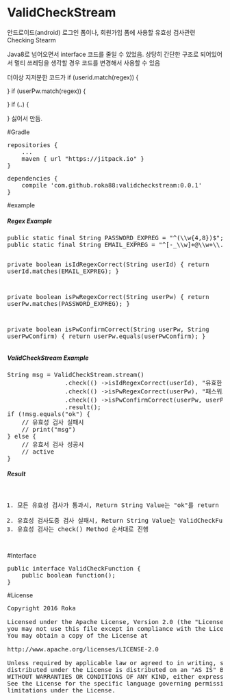# ValidCheckStream
안드로이드(android) 로그인 폼이나, 회원가입 폼에 사용할 유효성 검사관련 Checking Stearm

Java8로 넘어오면서 interface 코드를 줄일 수 있었음.
상당히 간단한 구조로 되어있어서 멀티 쓰레딩을 생각할 경우 코드를 변경해서 사용할 수 있음

더이상 지저분한 코드가 
if (userid.match(regex)) {

} 
if (userPw.match(regex)) {

}
if (..) {

}
싫어서 만듬.

#Gradle
<pre>
repositories {
    ...
    maven { url "https://jitpack.io" }
}
</pre>

<pre>
dependencies {
    compile 'com.github.roka88:validcheckstream:0.0.1'
}
</pre>


#example
<h5>Regex Example</h5>
<pre>
public static final String PASSWORD_EXPREG = "^(\\w{4,8})$";
public static final String EMAIL_EXPREG = "^[-_\\w]+@\\w+\\.\\w+.?\\w+$";

private boolean isIdRegexCorrect(String userId) {
    return userId.matches(EMAIL_EXPREG);
}

private boolean isPwRegexCorrect(String userPw) {
    return userPw.matches(PASSWORD_EXPREG);
}

private boolean isPwConfirmCorrect(String userPw, String userPwConfirm) {
    return userPw.equals(userPwConfirm);
}
</pre>

<h5>ValidCheckStream Example</h5>
<pre>
String msg = ValidCheckStream.stream()
                .check(() ->isIdRegexCorrect(userId), "유효한 이메일이 아닙니다.")
                .check(() ->isPwRegexCorrect(userPw), "패스워드 형식이 잘못되었습니다.")
                .check(() ->isPwConfirmCorrect(userPw, userPwConfirm), "입력하신 패스워드와 맞지 않습니다.")
                .result();
if (!msg.equals("ok") {
    // 유효성 검사 실패시
    // print("msg")
} else {
    // 유효서 검사 성공시
    // active
}
</pre>

<h5>Result</h5>
<pre>
<ol>
<li>모든 유효성 검사가 통과시, Return String Value는 "ok"를 return</li>
<li>유효성 검사도중 검사 실패시, Return String Value는 ValidCheckFuntion의 두번째 파라미터에 지정한 String을 반환. 
<li>유효성 검사는 check() Method 순서대로 진행
</ol>
</pre>

#Interface
<pre>
public interface ValidCheckFunction {
    public boolean function();
}
</pre>

#License
<pre>
Copyright 2016 Roka

Licensed under the Apache License, Version 2.0 (the "License");
you may not use this file except in compliance with the License.
You may obtain a copy of the License at

http://www.apache.org/licenses/LICENSE-2.0

Unless required by applicable law or agreed to in writing, software
distributed under the License is distributed on an "AS IS" BASIS,
WITHOUT WARRANTIES OR CONDITIONS OF ANY KIND, either express or implied.
See the License for the specific language governing permissions and
limitations under the License.
</pre>

